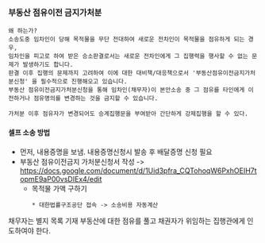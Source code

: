 ### 부동산 점유이전 금지가처분
```
왜 하는가?
소송도중 임차인이 당해 목적물을 무단 전대하여 새로운 전차인이 목적물을 점유하게 되는 경우, 
임차인을 피고로 하여 받은 승소판결로서는 새로운 전차인에게 그 집행력을 행사할 수 없는 문제가 발생하기도 합니다.
판결 이후 집행의 문제까지 고려하여 이에 대한 대비책/대응책으로서 '부동산점유이전금지가처분신청' 을 필수적으로 진행해오고 있습니다. 
부동산 점유이전금지가처분신청을 통해 임차인(채무자)이 본안소송 중 그 점유를 타인에게 이전하거나 점유명의를 변경하는 것을 금지할 수 있습니다.

가처분 이후 점유자가 변경되어도 승계집행문을 부여받아 간단하게 강제집행을 할 수 있다.
```

#### 셀프 소송 방법
* 먼저, 내용증명을 보냄. 내용증명신청시 발송 후 배달증명 신청 필요
* 부동산 점유이전금지 가처분신청서 작성 -> https://docs.google.com/document/d/1Uid3pfra_CQTohoqW6PxhOEIH7topmE9aP00vsDIEx4/edit
  * 목적물 가액 구하기
    ```
    * 대한법률구조공단 접속 -> 소송비용 자동계산
채무자는 별지 목록 기재 부동산에 대한 점유를 풀고 채권자가 위임하는 집행관에게 인도하여야 한다.
